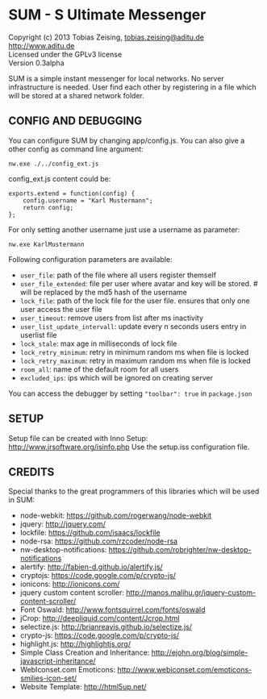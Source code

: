 SUM - S Ultimate Messenger
==========================

Copyright (c) 2013 Tobias Zeising, tobias.zeising@aditu.de  
http://www.aditu.de  
Licensed under the GPLv3 license  
Version 0.3alpha


SUM is a simple instant messenger for local networks. No server infrastructure is needed. User find each other by registering in a file which will be stored at a shared network folder.



CONFIG AND DEBUGGING
--------------------

You can configure SUM by changing app/config.js. You can also give a other config as command line argument:

```
nw.exe ./../config_ext.js
```

config_ext.js content could be:
```
exports.extend = function(config) {
    config.username = "Karl Mustermann";
    return config;
};
```

For only setting another username just use a username as parameter:
```
nw.exe KarlMustermann
```

Following configuration parameters are available:
* ``user_file``: path of the file where all users register themself
* ``user_file_extended``: file per user where avatar and key will be stored. # will be replaced by the md5 hash of the username
* ``lock_file``: path of the lock file for the user file. ensures that only one user access the user file
* ``user_timeout``: remove users from list after ms inactivity
* ``user_list_update_intervall``: update every n seconds users entry in userlist file
* ``lock_stale``: max age in milliseconds of lock file
* ``lock_retry_minimum``: retry in minimum random ms when file is locked
* ``lock_retry_maximum``: retry in maximum random ms when file is locked
* ``room_all``: name of the default room for all users
* ``excluded_ips``: ips which will be ignored on creating server

You can access the debugger by setting ``"toolbar": true`` in ``package.json``



SETUP
-----

Setup file can be created with Inno Setup: http://www.jrsoftware.org/isinfo.php
Use the setup.iss configuration file.



CREDITS
-------

Special thanks to the great programmers of this libraries which will be used in SUM:

* node-webkit: https://github.com/rogerwang/node-webkit
* jquery: http://jquery.com/
* lockfile: https://github.com/isaacs/lockfile
* node-rsa: https://github.com/rzcoder/node-rsa
* nw-desktop-notifications: https://github.com/robrighter/nw-desktop-notifications
* alertify: http://fabien-d.github.io/alertify.js/
* cryptojs: https://code.google.com/p/crypto-js/
* ionicons: http://ionicons.com/
* jquery custom content scroller: http://manos.malihu.gr/jquery-custom-content-scroller/
* Font Oswald: http://www.fontsquirrel.com/fonts/oswald
* jCrop: http://deepliquid.com/content/Jcrop.html
* selectize.js: http://brianreavis.github.io/selectize.js/
* crypto-js: https://code.google.com/p/crypto-js/
* highlight.js: http://highlightjs.org/
* Simple Class Creation and Inheritance: http://ejohn.org/blog/simple-javascript-inheritance/
* WebIconset.com Emoticons: http://www.webiconset.com/emoticons-smilies-icon-set/
* Website Template: http://html5up.net/